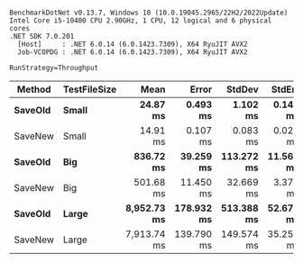 ```

BenchmarkDotNet v0.13.7, Windows 10 (10.0.19045.2965/22H2/2022Update)
Intel Core i5-10400 CPU 2.90GHz, 1 CPU, 12 logical and 6 physical cores
.NET SDK 7.0.201
  [Host]     : .NET 6.0.14 (6.0.1423.7309), X64 RyuJIT AVX2
  Job-VCOPDG : .NET 6.0.14 (6.0.1423.7309), X64 RyuJIT AVX2

RunStrategy=Throughput  

```
|  Method | TestFileSize |        Mean |      Error |     StdDev |    StdErr |         Min |          Q1 |      Median |          Q3 |          Max |    Op/s |
|-------- |------------- |------------:|-----------:|-----------:|----------:|------------:|------------:|------------:|------------:|-------------:|--------:|
| **SaveOld** |        **Small** |    **24.87 ms** |   **0.493 ms** |   **1.102 ms** |  **0.142 ms** |    **23.06 ms** |    **24.02 ms** |    **24.78 ms** |    **25.56 ms** |     **27.72 ms** | **40.2035** |
| SaveNew |        Small |    14.91 ms |   0.107 ms |   0.083 ms |  0.024 ms |    14.74 ms |    14.86 ms |    14.93 ms |    14.97 ms |     15.03 ms | 67.0614 |
| **SaveOld** |          **Big** |   **836.72 ms** |  **39.259 ms** | **113.272 ms** | **11.561 ms** |   **707.48 ms** |   **740.13 ms** |   **823.94 ms** |   **906.19 ms** |  **1,215.96 ms** |  **1.1951** |
| SaveNew |          Big |   501.68 ms |  11.450 ms |  32.669 ms |  3.370 ms |   461.28 ms |   475.44 ms |   493.28 ms |   518.39 ms |    590.09 ms |  1.9933 |
| **SaveOld** |        **Large** | **8,952.73 ms** | **178.932 ms** | **513.388 ms** | **52.673 ms** | **8,244.20 ms** | **8,506.87 ms** | **8,903.40 ms** | **9,292.08 ms** | **10,469.41 ms** |  **0.1117** |
| SaveNew |        Large | 7,913.74 ms | 139.790 ms | 149.574 ms | 35.255 ms | 7,530.49 ms | 7,830.82 ms | 7,928.19 ms | 8,014.54 ms |  8,151.81 ms |  0.1264 |

